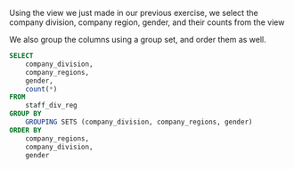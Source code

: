 Using the view we just made in our previous exercise, we select the company division, company region, gender, and their counts from the view

We also group the columns using a group set, and order them as well.

```sql
SELECT
	company_division,
	company_regions,
	gender,
	count(*)
FROM
	staff_div_reg
GROUP BY
	GROUPING SETS (company_division, company_regions, gender)
ORDER BY
	company_regions,
	company_division,
	gender
```


